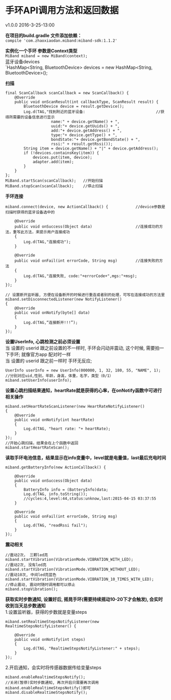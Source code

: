 手环API调用方法和返回数据  
==
v1.0.0   2016-3-25-13:00

**在项目的build.gradle 文件添加依赖：**  
`compile 'com.zhaoxiaodan.miband:miband-sdk:1.1.2'`

**实例化一个手环 参数是Context类型**  
`MiBand miband = new MiBand(context);`  
蓝牙设备devices  
`HashMap<String, BluetoothDevice> devices = new HashMap<String, BluetoothDevice>();

**扫描**
```
final ScanCallback scanCallback = new ScanCallback() {
    @Override
    public void onScanResult(int callbackType, ScanResult result) {
        BluetoothDevice device = result.getDevice();
        Log.d(TAG,"找到附近的蓝牙设备:                               //获得所需要的设备信息进行显示
                    name:" + device.getName() + ",
                    uuid:"+ device.getUuids() + ",
                    add:"+ device.getAddress() + ",
                    type:"+ device.getType() + ",
                    bondState:"+ device.getBondState() + ",
                    rssi:" + result.getRssi());
        String item = device.getName() + "|" + device.getAddress();
        if (!devices.containsKey(item)) {
            devices.put(item, device);
            adapter.add(item);
        }
    }
};
MiBand.startScan(scanCallback);   //开始扫描
MiBand.stopScan(scanCallback);    //停止扫描
```
**手环连接**  
```
miband.connect(device, new ActionCallback() {            //device参数是扫描时获得的蓝牙设备选中的

    @Override
    public void onSuccess(Object data)                   //连接成功的方法，重写此方法，来提示用户连接成功
    {
        Log.d(TAG,"连接成功");
    }

    @Override
    public void onFail(int errorCode, String msg)        //连接失败的方法
    {
        Log.d(TAG,"连接失败, code:"+errorCode+",mgs:"+msg);
    }
});

// 设置断开监听器, 方便在设备断开的时候进行重连或者别的处理，可写在连接成功的方法里
miband.setDisconnectedListener(new NotifyListener()
{
    @Override
    public void onNotify(byte[] data)
    {
        Log.d(TAG,“连接断开!!!”);
    }
});
```
**设置UserInfo, 心跳检测之前必须设置**  
当 设置的 userid 跟之前设置的不一样时, 手环会闪动并震动, 这个时候, 需要拍一下手环; 就像官方app 配对时一样  
当 设置的 userid 跟之前一样时 手环无反应;  
```
UserInfo userInfo = new UserInfo(000000, 1, 32, 180, 55, "NAME", 1); //分别对应uid,性别，年龄，身高，体重，名字，类型（0/1）
miband.setUserInfo(userInfo);
```
**设置心跳扫描结果通知，heartRate就是获得的心率，在onNotify函数中可进行相关操作**  
```
miband.setHeartRateScanListener(new HeartRateNotifyListener()
{
    @Override
    public void onNotify(int heartRate)
    {
        Log.d(TAG, "heart rate: "+ heartRate);
    }
});
//开始心跳扫描，结果会在上个函数中返回
miband.startHeartRateScan();
```
**读取手环电池信息，结果显示在info变量中，level就是电量值，last最后充电时间**  
```
miband.getBatteryInfo(new ActionCallback() {

    @Override
    public void onSuccess(Object data)
    {
        BatteryInfo info = (BatteryInfo)data;
        Log.d(TAG, info.toString());
        //cycles:4,level:44,status:unknow,last:2015-04-15 03:37:55
    }

    @Override
    public void onFail(int errorCode, String msg)
    {
        Log.d(TAG, "readRssi fail");
    }
});
```
**震动相关**  
```
//震动2次， 三颗led亮
miband.startVibration(VibrationMode.VIBRATION_WITH_LED);
//震动2次, 没有led亮
miband.startVibration(VibrationMode.VIBRATION_WITHOUT_LED);
//震动10次, 中间led亮蓝色
miband.startVibration(VibrationMode.VIBRATION_10_TIMES_WITH_LED);
//停止震动, 震动时随时调用都可以停止
miband.stopVibration();
```

**获取实时步数通知, 设置好后, 摇晃手环(需要持续摇动10-20下才会触发), 会实时收到当天总步数通知**  
1.设置监听器，获得的步数就是变量steps
```
miband.setRealtimeStepsNotifyListener(new RealtimeStepsNotifyListener() {

    @Override
    public void onNotify(int steps)
    {
        Log.d(TAG, "RealtimeStepsNotifyListener:" + steps);
    }
});
```
2.开启通知，会实时将传感器数据传给变量steps  
```
miband.enableRealtimeStepsNotify();
//关闭(暂停)实时步数通知, 再次开启只需要再次调用miband.enableRealtimeStepsNotify()即可
miband.disableRealtimeStepsNotify();
```

